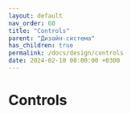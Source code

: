```yaml
---
layout: default
nav_order: 60
title: "Controls"
parent: "Дизайн-система"
has_children: true
permalink: /docs/design/controls
date: 2024-02-10 00:00:00 +0300
---
```


# Controls

